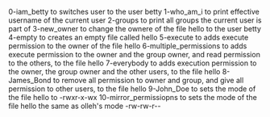 0-iam_betty to switches user to the user betty
1-who_am_i to print effective username of the current user
2-groups to print all groups the current user is part of
3-new_owner to change the ownere of the file hello to the user betty
4-empty to creates an empty file called hello
5-execute to adds execute permission to the owner of the file hello
6-multiple_permissions to adds execute permission to the owner and the group owner, and read permission to the others, to the file hello
7-everybody to adds execution permission to the owner, the group owner and the other users, to the file hello
8-James_Bond to remove all permission to owner and group, and give all permission to other users, to the file hello
9-John_Doe to sets the mode of the file hello to -rwxr-x-wx
10-mirror_permissiopns to sets the mode of the file hello the same as olleh's mode -rw-rw-r--

